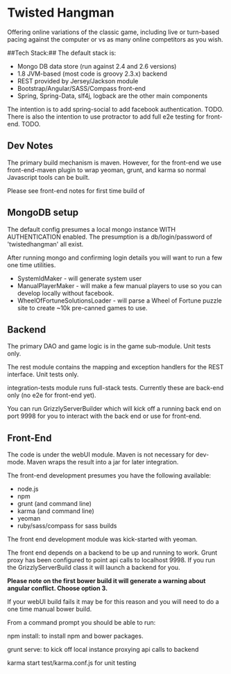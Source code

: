 Twisted Hangman
===============

Offering online variations of the classic game, including live or turn-based pacing against the computer or vs as many online competitors as you wish.

##Tech Stack:##
The default stack is:

*  Mongo DB data store (run against 2.4 and 2.6 versions)
*  1.8 JVM-based (most code is groovy 2.3.x) backend
*  REST provided by Jersey/Jackson module
*  Bootstrap/Angular/SASS/Compass front-end
*  Spring, Spring-Data, slf4j, logback are the other main components

The intention is to add spring-social to add facebook authentication.  TODO.
There is also the intention to use protractor to add full e2e testing for front-end.  TODO.

## Dev Notes ##
The primary build mechanism is maven.  However, for the front-end we use front-end-maven plugin to wrap yeoman, grunt, and karma so normal Javascript tools can be built.

Please see front-end notes for first time build of

## MongoDB setup ##
The default config presumes a local mongo instance WITH AUTHENTICATION enabled.  The presumption is a db/login/password of 'twistedhangman' all exist.

After running mongo and confirming login details you will want to run a few one time utilities.

*  SystemIdMaker - will generate system user
*  ManualPlayerMaker - will make a few manual players to use so you can develop locally without facebook.
*  WheelOfFortuneSolutionsLoader - will parse a Wheel of Fortune puzzle site to create ~10k pre-canned games to use.

## Backend  ##
The primary DAO and game logic is in the game sub-module.  Unit tests only.

The rest module contains the mapping and exception handlers for the REST interface.  Unit tests only.

integration-tests module runs full-stack tests.  Currently these are back-end only (no e2e for front-end yet).

You can run GrizzlyServerBuilder which will kick off a running back end on port 9998 for you to interact with the back end or use for front-end.

##  Front-End  ##
The code is under the webUI module.  Maven is not necessary for dev-mode.  Maven wraps the result into a jar for later integration.

The front-end development presumes you have the following available:

*  node.js
*  npm
*  grunt (and command line)
*  karma (and command line)
*  yeoman
*  ruby/sass/compass for sass builds

The front end development module was kick-started with yeoman.

The front end depends on a backend to be up and running to work.  Grunt proxy has been configured to point api calls to localhost 9998.  If you run the GrizzlyServerBuild class it will launch a backend for you.

__Please note on the first bower build it will generate a warning about angular conflict.  Choose option 3.__

If your webUI build fails it may be for this reason and you will need to do a one time manual bower build.

From a command prompt you should be able to run:

npm install:  to install npm and bower packages.

grunt serve: to kick off local instance proxying api calls to backend

karma start test/karma.conf.js for unit testing